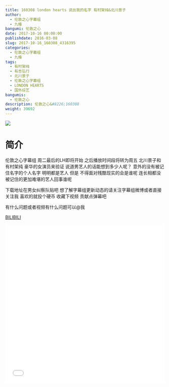 ```yaml
---
title: 160308 london hearts 说出我的名字 有村架纯&北川景子
author: 
  - 伦敦之心字幕组
  - 九條
bangumi: 伦敦之心
date: 2017-10-16 00:00:00
publishdate: 2016-03-08
slug: 2017-10-16_160308_4316395
categories: 
  - 伦敦之心字幕组
  - 九條
tags: 
  - 有村架纯
  - 有吉弘行
  - 北川景子
  - 伦敦之心字幕组
  - LONDON HEARTS
  - 国外综艺
bangumis: 
  - 伦敦之心
description: 伦敦之心&#8226;160308
weight: 39692
---
```


![](https://i.imgur.com/udKfQfK.jpg)

# 简介  
伦敦之心字幕组 周二最后的LH即将开始 之后播放时间段将转为周五 北川景子和有村架纯 豪华的女演员来验证 说道男艺人的话能想到多少人呢？ 意外的没有被记住名字的个人名字 明明都是艺人 但是 不得面对残酷现实的会是谁呢 连长相都没被记住的更加难堪的艺人回事谁呢 
下载地址在男女纠察队贴吧 想了解字幕组更新动态的请关注字幕组微博或者直接关注我 喜欢的就投个硬币 收藏下视频 贡献点弹幕吧
有什么问题或者视频有什么问题可以@我

  [BILIBILI](https://www.bilibili.com/video/av4316395/)


  <iframe src="//www.bilibili.com/html/html5player.html?cid=6983127&aid=4316395" width="100%" height="500" frameborder="0" allowfullscreen="allowfullscreen"></iframe>
